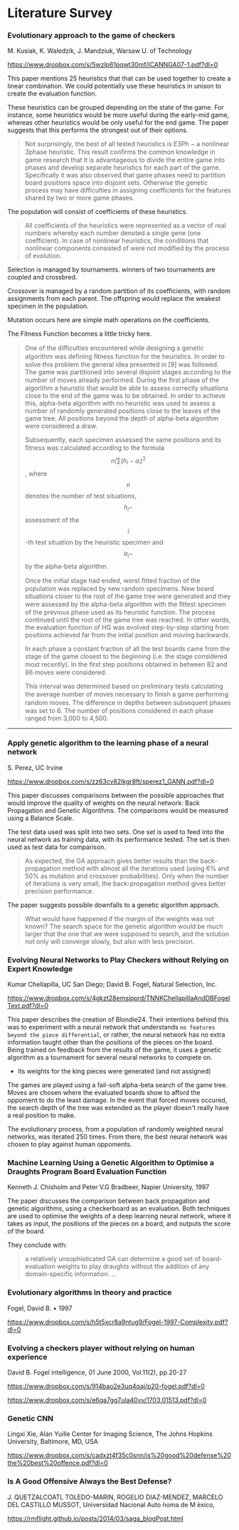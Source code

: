 # Literature Survey

### Evolutionary approach to the game of checkers
M. Kusiak, K. Waledzik, J. Mandziuk, Warsaw U. of Technology

https://www.dropbox.com/s/5wzlp61pqwt30mf/ICANNGA07-1.pdf?dl=0

This paper mentions 25 heuristics that that can be used together to create a linear combination. We could potentially use these heuristics in unison to create the evaluation function.

These heuristics can be grouped depending on the state of the game. For instance, some heuristics would be more useful during the early-mid game, whereas other heuristics would be only useful for the end game. The paper suggests that this performs the strongest out of their options.


> Not surprisingly, the best of all tested heuristics is E3Ph − a nonlinear 3phase heuristic. This result conﬁrms the common knowledge in game research that it is advantageous to divide the entire game into phases and develop separate heuristics for each part of the game. Specifically it was also observed that game phases need to partition board positions space into disjoint sets. Otherwise the genetic process may have difficulties in assigning coefficients for the features shared by two or more game phases. 

The population will consist of coefficients of these heuristics.


>  All coefficients of the heuristics were represented as a vector of real numbers whereby each number denoted a single gene (one coefficient). In case of nonlinear heuristics, the conditions that nonlinear components consisted of were not modified by the process of evolution.

Selection is managed by tournaments. winners of two tournaments are coupled and crossbred.

Crossover is managed by a random partition of its coefficients, with random assignments from each parent. The offspring would replace the weakest specimen in the population. 

Mutation occurs here are simple math operations on the coefficients.

The Fitness Function becomes a little tricky here.


> One of the diﬃculties encountered while designing a genetic algorithm was deﬁning ﬁtness function for the heuristics. In order to solve this problem the general idea presented in [9] was followed. The game was partitioned into several disjoint stages according to the number of moves already performed. During the ﬁrst phase of the algorithm a heuristic that would be able to assess correctly situations close to the end of the game was to be obtained. In order to achieve this, alpha-beta algorithm with no heuristic was used to assess a number of randomly generated positions close to the leaves of the game tree. All positions beyond the depth of alpha-beta algorithm were considered a draw. 
> 
> Subsequently, each specimen assessed the same positions and its ﬁtness was calculated according to the formula $$n/\sum (h_i - a_i )^2$$, where$$$$$$n$$ denotes the number of test situations, $$h_i-$$ assessment of the $$i$$-th test situation by the heuristic specimen and $$a_i-$$ by the alpha-beta algorithm.
> 
> Once the initial stage had ended, worst ﬁtted fraction of the population was replaced by new random specimens. New board situations closer to the root of the game tree were generated and they were assessed by the alpha-beta algorithm with the ﬁttest specimen of the previous phase used as its heuristic function. The process continued until the root of the game tree was reached. In other words, the evaluation function of HG was evolved step-by-step starting from positions achieved far from the initial position and moving backwards.
> 
> In each phase a constant fraction of all the test boards came from the stage of the game closest to the beginning (i.e. the stage considered most recently). In the ﬁrst step positions obtained in between 82 and 86 moves were considered.
> 
> This interval was determined based on preliminary tests calculating the average number of moves necessary to ﬁnish a game performing random moves. The diﬀerence in depths between subsequent phases was set to 6. The number of positions considered in each phase ranged from 3,000 to 4,500.


----------

### Apply genetic algorithm to the learning phase of a neural network
S. Perez, UC Irvine
	
https://www.dropbox.com/s/zz63cv82lkgr8ft/sperez1_GANN.pdf?dl=0

This paper discusses comparisons between the possible approaches that would improve the quality of weights on the neural network: Back Propagation and Genetic Algorithms. The comparisons would be measured using a Balance Scale.

The test data used was split into two sets. One set is used to feed into the neural network as training data, with its performance tested. The set is then used as test data for comparison.

> As expected, the GA approach gives better results than the back-propagation method with almost all the iterations used (using 6% and 50% as mutation and crossover probabilities). Only when the number of iterations is very small, the back-propagation method gives better precision performance.

The paper suggests possible downfalls to a genetic algorithm approach.

> What would have happened if the margin of the weights was not known?  The search space for the genetic algorithm would be much larger that the one that we were supposed to search, and the solution not only will converge slowly, but also with less precision.


### Evolving Neural Networks to Play Checkers without Relying on Expert Knowledge
Kumar Chellapilla, UC San Diego; David B. Fogel, Natural Selection, Inc.

https://www.dropbox.com/s/4gkzt28emsipprd/TNNKChellapillaAndDBFogelText.pdf?dl=0

This paper describes the creation of Blondie24. Their intentions behind this was to experiment with a neural network that understands `no features beyond the piece differential`, or rather, the neural network has no extra information taught other than the positions of the pieces on the board. Being trained on feedback from the results of the game, it uses a genetic algorithm as a tournament for several neural networks to compete on.

- Its weights for the king pieces were generated (and not assigned)

The games are played using a fail-soft alpha-beta search of the game tree.
Moves are chosen where the evaluated boards show to afford the oppoment to do the least damage. In the event that forced moves occured, the search depth of the tree was extended as the player doesn't really have a real position to make.

The evolutionary process, from a population of randomly weighted neural networks, was iterated 250 times. From there, the best neural network was chosen to play against human oppoments.

### Machine Learning Using a Genetic Algorithm to Optimise a Draughts Program Board Evaluation Function
Kenneth J. Chisholm and Peter V.G Bradbeer,
Napier University, 1997

The paper discusses the comparison between back propagation and genetic algorithms, using a checkerboard as an evaluation. Both techniques are used to optimise the weights of a deep learning neural network, where it takes as input, the positions of the pieces on a board, and outputs the score of the board.

They conclude with:
> a relatively unsophisticated GA can determine a good set of board-evaluation weights to play draughts without the addition of any domain-specific information. ...


### Evolutionary algorithms in theory and practice
Fogel, David B. • 1997

https://www.dropbox.com/s/h5t5xcr8a9ntug9/Fogel-1997-Complexity.pdf?dl=0

### Evolving a checkers player without relying on human experience
David B. Fogel
intelligence, 01 June 2000, Vol.11(2), pp.20-27

https://www.dropbox.com/s/914bao2e3uq4qaj/p20-fogel.pdf?dl=0


https://www.dropbox.com/s/e6qa7gg7ula40vv/1703.01513.pdf?dl=0


### Genetic CNN
Lingxi Xie, Alan Yuille
Center for Imaging Science, The Johns Hopkins University, Baltimore, MD, USA

https://www.dropbox.com/s/cadxzt4f35c0snn/is%20good%20defense%20the%20best%20offence.pdf?dl=0


### Is A Good Offensive Always the Best Defense?
J. QUETZALCOATL TOLEDO-MARIN, ROGELIO DIAZ-MENDEZ, MARCELO DEL CASTILLO MUSSOT, Universidad Nacional Auto ́noma de M ́exico,

https://rmflight.github.io/posts/2014/03/saga_blogPost.html
